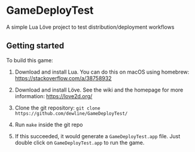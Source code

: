 # GameDeployTest

A simple Lua Löve project to test distribution/deployment workflows

## Getting started

To build this game: 

1. Download and install Lua. You can do this on macOS using homebrew: https://stackoverflow.com/a/38758932

2. Download and install Löve. See the wiki and the homepage for more information: https://love2d.org/

3. Clone the git repository: `git clone https://github.com/dewline/GameDeployTest/`

4. Run `make` inside the git repo

5. If this succeeded, it would generate a `GameDeployTest.app` file. Just double click on `GameDeployTest.app` to run the game.

